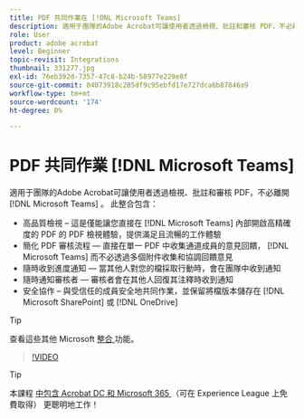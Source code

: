 ```yaml
---
title: PDF 共同作業在 [!DNL Microsoft Teams]
description: 適用于團隊的Adobe Acrobat可讓使用者透過檢視、批註和審核 PDF，不必離開 [!DNL Microsoft Teams]
role: User
product: adobe acrobat
level: Beginner
topic-revisit: Integrations
thumbnail: 331277.jpg
exl-id: 76eb392d-7357-47c8-b24b-58977e229e8f
source-git-commit: 04073918c285df9c95ebfd17e727dca6b87846a9
workflow-type: tm+mt
source-wordcount: '174'
ht-degree: 0%

---
```


# PDF 共同作業 [!DNL Microsoft Teams]

適用于團隊的Adobe Acrobat可讓使用者透過檢視、批註和審核 PDF，不必離開 [!DNL Microsoft Teams] 。 此整合包含：

* 高品質檢視 – 這是僅能讓您直接在 [!DNL Microsoft Teams] 內部開啟高精確度的 PDF 的 PDF 檢視體驗，提供滿足且流暢的工作體驗
* 簡化 PDF 審核流程 — 直接在單一 PDF 中收集通道成員的意見回饋， [!DNL Microsoft Teams] 而不必透過多個附件收集和協調回饋意見
* 隨時收到進度通知 — 當其他人對您的檔採取行動時，會在團隊中收到通知
* 隨時通知審核者 — 審核者會在其他人回復其注釋時收到通知
* 安全協作 – 與受信任的成員安全地共同作業，並保留將檔版本儲存在 [!DNL Microsoft SharePoint] 或 [!DNL OneDrive]

>[!TIP]
>
>查看這些其他 Microsoft [ 整合 ](../integrate/integrate-overview.md#microsoft) 功能。

>[!VIDEO](https://video.tv.adobe.com/v/331277?hidetitle=true)

>[!TIP]
>
>本課程 [ 中包含 Acrobat DC 和 Microsoft 365 ](https://experienceleague.adobe.com/?recommended=Acrobat-U-1-2021.microsoft365) （可在 Experience League 上免費取得） 更聰明地工作！
